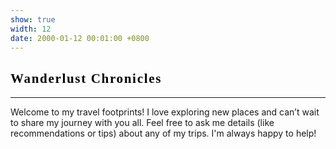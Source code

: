 ```yaml
---
show: true
width: 12
date: 2000-01-12 00:01:00 +0800
---
```


<div class="p-4">
    <h2 style="font-family: 'Lobster', cursive; font-weight: 700; letter-spacing: 0.08em; color:rgb(0, 0, 0);">Wanderlust Chronicles</h2>
    <hr />
    <p>
        Welcome to my travel footprints! I love exploring new places and can’t wait to share my journey with you all. Feel free to ask me details (like recommendations or tips) about any of my trips. I'm always happy to help!
    </p>
</div>